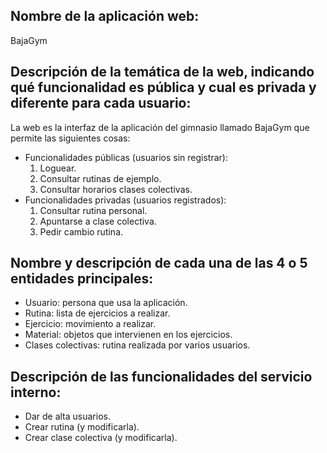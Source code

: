 ## Nombre de la aplicación web:

BajaGym

## Descripción de la temática de la web, indicando qué funcionalidad es pública y cual es privada y diferente para cada usuario:

La web es la interfaz de la aplicación del gimnasio llamado BajaGym que permite las siguientes cosas:

  - Funcionalidades públicas (usuarios sin registrar):
    1. Loguear.
    2. Consultar rutinas de ejemplo.
    3. Consultar horarios clases colectivas.
  - Funcionalidades privadas (usuarios registrados):
    1. Consultar rutina personal.
    2. Apuntarse a clase colectiva.
    3. Pedir cambio rutina.

## Nombre y descripción de cada una de las 4 o 5 entidades principales:

   - Usuario: persona que usa la aplicación.
   - Rutina: lista de ejercicios a realizar.
   - Ejercicio: movimiento a realizar.
   - Material: objetos que intervienen en los ejercicios.
   - Clases colectivas: rutina realizada por varios usuarios.


## Descripción de las funcionalidades del servicio interno:

  - Dar de alta usuarios.
  - Crear rutina (y modificarla).
  - Crear clase colectiva (y modificarla).
